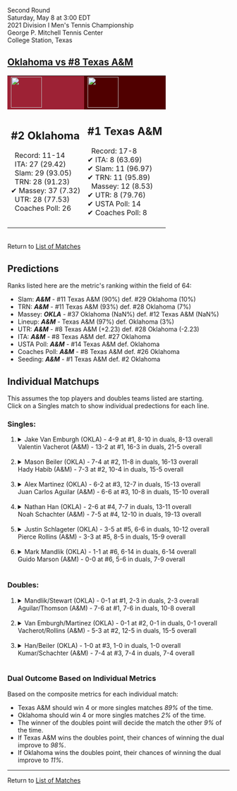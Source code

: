 Second Round  
Saturday, May 8 at 3:00 EDT  
2021 Division I Men's Tennis Championship  
George P. Mitchell Tennis Center  
College Station, Texas  
## [Oklahoma vs #8 Texas A&M](https://www.ncaa.com/game/5833405)  

<table><tr style="background-color: #d9d9d9 !important"><td style="background-color: #9D2235 !important"><img src="https://www.ncaa.com/sites/default/files/images/logos/schools/o/oklahoma.70.png" width="70" height="70" /></td><td style="background-color: #500000 !important"><img src="https://www.ncaa.com/sites/default/files/images/logos/schools/t/texas-am.70.png" width="70" height="70" /></td></tr><tr>
<td>  

<h2>#2 Oklahoma</h2>  
&nbsp; Record: 11-14<br>  
&nbsp; ITA: 27 (29.42)<br>  
&nbsp; Slam: 29 (93.05)<br>  
&nbsp; TRN: 28 (91.23)<br>  
&#10004; Massey: 37 (7.32)<br>  
&nbsp; UTR: 28 (77.53)<br>  
&nbsp; Coaches Poll: 26<br>  
<br>  

</td>
<td>  

<h2>#1 Texas A&M</h2>  
&nbsp; Record: 17-8<br>  
&#10004; ITA: 8 (63.69)<br>  
&#10004; Slam: 11 (96.97)<br>  
&#10004; TRN: 11 (95.89)<br>  
&nbsp; Massey: 12 (8.53)<br>  
&#10004; UTR: 8 (79.76)<br>  
&#10004; USTA Poll: 14<br>  
&#10004; Coaches Poll: 8<br>  
<br>  

</td>
</tr></table>  


<br>Return to [List of Matches](../index.md)  

## Predictions  

Ranks listed here are the metric's ranking within the field of 64:  
- Slam: ***A&M*** - #11 Texas A&M (90%) def. #29 Oklahoma (10%)  
- TRN: ***A&M*** - #11 Texas A&M (93%) def. #28 Oklahoma (7%)  
- Massey: ***OKLA*** - #37 Oklahoma (NaN%) def. #12 Texas A&M (NaN%)  
- Lineup: ***A&M*** - Texas A&M (97%) def. Oklahoma (3%)  
- UTR: ***A&M*** - #8 Texas A&M (+2.23) def. #28 Oklahoma (-2.23)  
- ITA: ***A&M*** - #8 Texas A&M def. #27 Oklahoma  
- USTA Poll: ***A&M*** - #14 Texas A&M def. Oklahoma  
- Coaches Poll: ***A&M*** - #8 Texas A&M def. #26 Oklahoma  
- Seeding: ***A&M*** - #1 Texas A&M def. #2 Oklahoma  

## Individual Matchups  
This assumes the top players and doubles teams listed are starting.  
Click on a Singles match to show individual predections for each line.  

### Singles:  

<ol>
<li><details>
<summary markdown="span">Jake Van Emburgh (OKLA) - 4-9 at #1, 8-10 in duals, 8-13 overall<br>Valentin Vacherot (A&M) - 13-2 at #1, 16-3 in duals, 21-5 overall</summary>
<h4>Predictions</h4><ul>
<li>Composite: <b><i>A&M</i></b> - Vacherot (92%) def. Emburgh (8%)</li>  
<li>Slam: <b><i>A&M</i></b> - Vacherot (91%) def. Emburgh (9%)</li>  
<li>TRN: <b><i>A&M</i></b> - Vacherot (94%) def. Emburgh (6%)</li>  
<li>Massey: <b><i>OKLA</i></b> - Emburgh (NaN%) def. Vacherot (NaN%)</li>  
<li>UTR: <b><i>A&M</i></b> - Vacherot (90%) def. Emburgh (10%)</li>  
<li>ITA: <b><i>A&M</i></b> - Vacherot (51.31) def. Emburgh (7.98)</li>  
</ul>
</details>&nbsp;</li>
<li><details>
<summary markdown="span">Mason Beiler (OKLA) - 7-4 at #2, 11-8 in duals, 16-13 overall<br>Hady Habib (A&M) - 7-3 at #2, 10-4 in duals, 15-5 overall</summary>
<h4>Predictions</h4><ul>
<li>Composite: <b><i>A&M</i></b> - Habib (85%) def. Beiler (15%)</li>  
<li>Slam: <b><i>A&M</i></b> - Habib (86%) def. Beiler (14%)</li>  
<li>TRN: <b><i>A&M</i></b> - Habib (84%) def. Beiler (16%)</li>  
<li>Massey: <b><i>OKLA</i></b> - Beiler (NaN%) def. Habib (NaN%)</li>  
<li>UTR: <b><i>A&M</i></b> - Habib (86%) def. Beiler (14%)</li>  
<li>ITA: <b><i>A&M</i></b> - Habib (54.57) def. Beiler (10.05)</li>  
</ul>
</details>&nbsp;</li>
<li><details>
<summary markdown="span">Alex Martinez (OKLA) - 6-2 at #3, 12-7 in duals, 15-13 overall<br>Juan Carlos Aguilar (A&M) - 6-6 at #3, 10-8 in duals, 15-10 overall</summary>
<h4>Predictions</h4><ul>
<li>Composite: <b><i>A&M</i></b> - Aguilar (78%) def. Martinez (22%)</li>  
<li>Slam: <b><i>A&M</i></b> - Aguilar (75%) def. Martinez (25%)</li>  
<li>TRN: <b><i>A&M</i></b> - Aguilar (75%) def. Martinez (25%)</li>  
<li>Massey: <b><i>OKLA</i></b> - Martinez (NaN%) def. Aguilar (NaN%)</li>  
<li>UTR: <b><i>A&M</i></b> - Aguilar (84%) def. Martinez (16%)</li>  
<li>ITA: <b><i>A&M</i></b> - Aguilar (23.98) def. Martinez (2.93)</li>  
</ul>
</details>&nbsp;</li>
<li><details>
<summary markdown="span">Nathan Han (OKLA) - 2-6 at #4, 7-7 in duals, 13-11 overall<br>Noah Schachter (A&M) - 7-5 at #4, 12-10 in duals, 19-13 overall</summary>
<h4>Predictions</h4><ul>
<li>Composite: <b><i>A&M</i></b> - Schachter (65%) def. Han (35%)</li>  
<li>Slam: <b><i>A&M</i></b> - Schachter (68%) def. Han (32%)</li>  
<li>TRN: <b><i>A&M</i></b> - Schachter (65%) def. Han (35%)</li>  
<li>Massey: <b><i>OKLA</i></b> - Han (NaN%) def. Schachter (NaN%)</li>  
<li>UTR: <b><i>A&M</i></b> - Schachter (62%) def. Han (38%)</li>  
<li>ITA: <b><i>A&M</i></b> - Schachter (6.58) def. Han (1.72)</li>  
</ul>
</details>&nbsp;</li>
<li><details>
<summary markdown="span">Justin Schlageter (OKLA) - 3-5 at #5, 6-6 in duals, 10-12 overall<br>Pierce Rollins (A&M) - 3-3 at #5, 8-5 in duals, 15-9 overall</summary>
<h4>Predictions</h4><ul>
<li>Composite: <b><i>A&M</i></b> - Rollins (81%) def. Schlageter (19%)</li>  
<li>Slam: <b><i>A&M</i></b> - Rollins (79%) def. Schlageter (21%)</li>  
<li>TRN: <b><i>A&M</i></b> - Rollins (84%) def. Schlageter (16%)</li>  
<li>Massey: <b><i>OKLA</i></b> - Schlageter (NaN%) def. Rollins (NaN%)</li>  
<li>UTR: <b><i>A&M</i></b> - Rollins (80%) def. Schlageter (20%)</li>  
<li>ITA: <b><i>A&M</i></b> - Rollins (5.08) def. Schlageter (0.00)</li>  
</ul>
</details>&nbsp;</li>
<li><details>
<summary markdown="span">Mark Mandlik (OKLA) - 1-1 at #6, 6-14 in duals, 6-14 overall<br>Guido Marson (A&M) - 0-0 at #6, 5-6 in duals, 7-9 overall</summary>
<h4>Predictions</h4><ul>
<li>Composite: <b><i>A&M</i></b> - Marson (68%) def. Mandlik (32%)</li>  
<li>Slam: <b><i>A&M</i></b> - Marson (63%) def. Mandlik (37%)</li>  
<li>TRN: <b><i>A&M</i></b> - Marson (75%) def. Mandlik (25%)</li>  
<li>Massey: <b><i>OKLA</i></b> - Mandlik (NaN%) def. Marson (NaN%)</li>  
<li>UTR: <b><i>A&M</i></b> - Marson (67%) def. Mandlik (33%)</li>  
<li>ITA: <b><i>A&M</i></b> - Marson (1.86) def. Mandlik (0.00)</li>  
</ul>
</details>&nbsp;</li>
</ol>

### Doubles:  

<ol>
<li><details>
<summary markdown="span">Mandlik/Stewart (OKLA) - 0-1 at #1, 2-3 in duals, 2-3 overall<br>Aguilar/Thomson (A&M) - 7-6 at #1, 7-6 in duals, 10-8 overall</summary>
<br>Sorry, we don't have any metrics for this match
</details>&nbsp;</li>
<li><details>
<summary markdown="span">Van Emburgh/Martinez (OKLA) - 0-1 at #2, 0-1 in duals, 0-1 overall<br>Vacherot/Rollins (A&M) - 5-3 at #2, 12-5 in duals, 15-5 overall</summary>
<br>Sorry, we don't have any metrics for this match
</details>&nbsp;</li>
<li><details>
<summary markdown="span">Han/Beiler (OKLA) - 1-0 at #3, 1-0 in duals, 1-0 overall<br>Kumar/Schachter (A&M) - 7-4 at #3, 7-4 in duals, 7-4 overall</summary>
<br>Sorry, we don't have any metrics for this match
</details>&nbsp;</li>
</ol>

### Dual Outcome Based on Individual Metrics  
  
Based on the composite metrics for each individual match:  
- Texas A&M should win 4 or more singles matches _89%_ of the time.  
- Oklahoma should win 4 or more singles matches _2%_ of the time.  
- The winner of the doubles point will decide the match the other _9%_ of the time.  
- If Texas A&M wins the doubles point, their chances of winning the dual improve to _98%_.  
- If Oklahoma wins the doubles point, their chances of winning the dual improve to _11%_.  
  
------

Return to [List of Matches](../index.md)  
